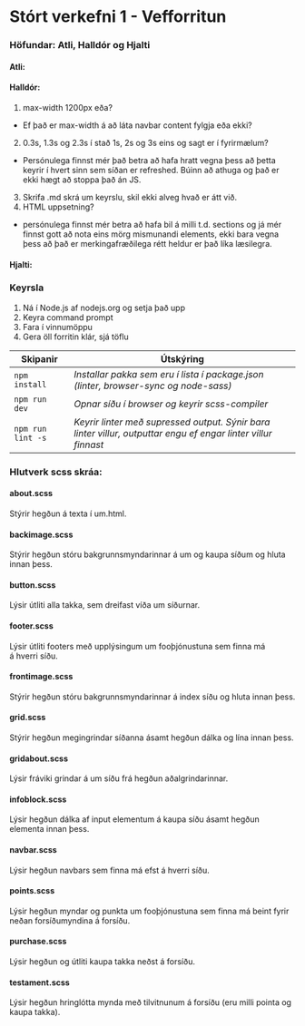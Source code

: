 # Stórt verkefni 1 - Vefforritun
### Höfundar: Atli, Halldór og Hjalti

#### Atli:

#### Halldór:  
1. max-width 1200px eða?
  * Ef það er max-width á að láta navbar content fylgja eða ekki?
2. 0.3s, 1.3s og 2.3s í stað 1s, 2s og 3s eins og sagt er í fyrirmælum?
  * Persónulega finnst mér það betra að hafa hratt vegna þess að þetta keyrir í hvert sinn sem síðan er refreshed. Búinn að athuga og það er ekki hægt að stoppa það án JS.
3. Skrifa .md skrá um keyrslu, skil ekki alveg hvað er átt við.
4. HTML uppsetning?
  * persónulega finnst mér betra að hafa bil á milli t.d. sections og já mér finnst gott að nota eins mörg mismunandi elements, ekki bara vegna þess að það er merkingafræðilega rétt heldur er það líka læsilegra.


#### Hjalti:



### Keyrsla
1. Ná í Node.js af nodejs.org og setja það upp
2. Keyra command prompt
3. Fara í vinnumöppu
4. Gera öll forritin klár, sjá töflu

Skipanir | Útskýring
--- | ---
`npm install` | _Installar pakka sem eru í lista í package.json (linter, browser-sync og node-sass)_
`npm run dev` | _Opnar síðu í browser og keyrir scss-compiler_
`npm run lint -s` | _Keyrir linter með supressed output. Sýnir bara linter villur, outputtar engu ef engar linter villur finnast_

### Hlutverk scss skráa:

#### about.scss

Stýrir hegðun á texta í um.html.

#### backimage.scss

Stýrir hegðun stóru bakgrunnsmyndarinnar á um og kaupa síðum og hluta innan þess.

#### button.scss

Lýsir útliti alla takka, sem dreifast víða um síðurnar.

#### footer.scss

Lýsir útliti footers með upplýsingum um fooþjónustuna sem finna má á hverri síðu.

#### frontimage.scss

Stýrir hegðun stóru bakgrunnsmyndarinnar á index síðu og hluta innan þess.

#### grid.scss

Stýrir hegðun megingrindar síðanna ásamt hegðun dálka og lína innan þess.

#### gridabout.scss

Lýsir fráviki grindar á um síðu frá hegðun aðalgrindarinnar.

#### infoblock.scss

Lýsir hegðun dálka af input elementum á kaupa síðu ásamt hegðun elementa innan þess.

#### navbar.scss

Lýsir hegðun navbars sem finna má efst á hverri síðu.

#### points.scss

Lýsir hegðun myndar og punkta um fooþjónustuna sem finna má beint fyrir neðan forsíðumyndina á forsíðu.

#### purchase.scss 

Lýsir hegðun og útliti kaupa takka neðst á forsíðu.

#### testament.scss

Lýsir hegðun hringlótta mynda með tilvitnunum á forsíðu (eru milli pointa og kaupa takka).
